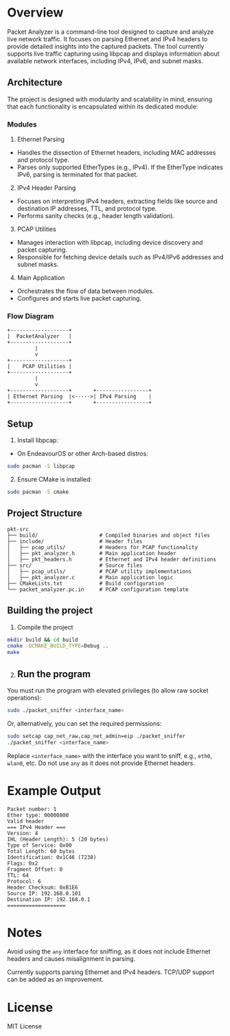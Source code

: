 # Overview
Packet Analyzer is a command-line tool designed to capture and analyze live network traffic. It focuses on parsing Ethernet and IPv4 headers to provide detailed insights into the captured packets. The tool currently supports live traffic capturing using libpcap and displays information about available network interfaces, including IPv4, IPv6, and subnet masks.

## Architecture
The project is designed with modularity and scalability in mind, ensuring that each functionality is encapsulated within its dedicated module:

### Modules
1. Ethernet Parsing
- Handles the dissection of Ethernet headers, including MAC addresses and protocol type.
- Parses only supported EtherTypes (e.g., IPv4). If the EtherType indicates IPv6, parsing is terminated for that packet.

2. IPv4 Header Parsing 
- Focuses on interpreting IPv4 headers, extracting fields like source and destination IP addresses, TTL, and protocol type.
- Performs sanity checks (e.g., header length validation).

3. PCAP Utilities
- Manages interaction with libpcap, including device discovery and packet capturing.
- Responsible for fetching device details such as IPv4/IPv6 addresses and subnet masks.

4. Main Application
- Orchestrates the flow of data between modules.
- Configures and starts live packet capturing.

### Flow Diagram
```
+-------------------+
|  PacketAnalyzer   |
+-------------------+
         |
         v
+-------------------+
|    PCAP Utilities |
+-------------------+
         |
         v
+-------------------+       +-----------------+
| Ethernet Parsing  |<----->| IPv4 Parsing    |
+-------------------+       +-----------------+
```

## Setup 
1. Install libpcap:
- On EndeavourOS or other Arch-based distros:
``` bash
sudo pacman -S libpcap
```
2. Ensure CMake is installed:
``` bash
sudo pacman -S cmake
```

## Project Structure
```
pkt-src
├── build/                    # Compiled binaries and object files
├── include/                  # Header files
│   ├── pcap_utils/           # Headers for PCAP functionality
│   ├── pkt_analyzer.h        # Main application header
│   ├── pkt_headers.h         # Ethernet and IPv4 header definitions
├── src/                      # Source files
│   ├── pcap_utils/           # PCAP utility implementations
│   ├── pkt_analyzer.c        # Main application logic
├── CMakeLists.txt            # Build configuration
└── packet_analyzer.pc.in     # PCAP configuration template
```

## Building the project
1. Compile the project
``` bash
mkdir build && cd build
cmake -DCMAKE_BUILD_TYPE=Debug ..
make
```
2. ## Run the program
You must run the program with elevated privileges (to allow raw socket operations):
``` bash
sudo ./packet_sniffer <interface_name>
```
Or, alternatively, you can set the required permissions:
``` bash
sudo setcap cap_net_raw,cap_net_admin=eip ./packet_sniffer
./packet_sniffer <interface_name>
```
Replace `<interface_name>` with the interface you want to sniff, e.g., `eth0`, `wlan0`, etc. Do not use `any` as it does not provide Ethernet headers.


# Example Output
```
Packet number: 1
Ether type: 00000800
Valid header
=== IPv4 Header ===
Version: 4
IHL (Header Length): 5 (20 bytes)
Type of Service: 0x00
Total Length: 60 bytes
Identification: 0x1C46 (7238)
Flags: 0x2
Fragment Offset: 0
TTL: 64
Protocol: 6
Header Checksum: 0xB1E6
Source IP: 192.168.0.101
Destination IP: 192.168.0.1
===================
```

# Notes

Avoid using the `any` interface for sniffing, as it does not include Ethernet headers and causes misalignment in parsing.

Currently supports parsing Ethernet and IPv4 headers. TCP/UDP support can be added as an improvement.

# License

MIT License